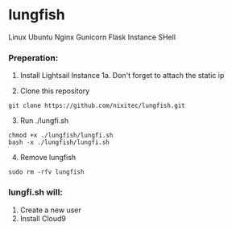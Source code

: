 # lungfish
Linux Ubuntu Nginx Gunicorn Flask Instance SHell

### Preperation:
1. Install Lightsail Instance
1a. Don't forget to attach the static ip

2. Clone this repository
```
git clone https://github.com/nixitec/lungfish.git
```
3. Run ./lungfi.sh
```
chmod +x ./lungfish/lungfi.sh
bash -x ./lungfish/lungfi.sh
```
4. Remove lungfish
```
sudo rm -rfv lungfish
```



### lungfi.sh will:
1. Create a new user
1. Install Cloud9
